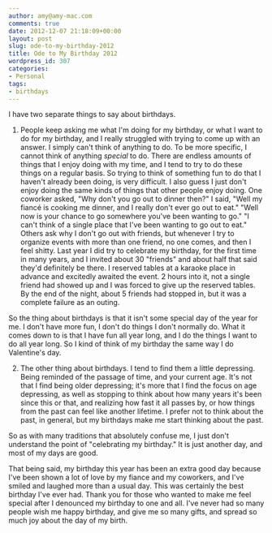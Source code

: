 ```yaml
---
author: amy@amy-mac.com
comments: true
date: 2012-12-07 21:18:09+00:00
layout: post
slug: ode-to-my-birthday-2012
title: Ode to My Birthday 2012
wordpress_id: 307
categories:
- Personal
tags:
- birthdays
---
```


I have two separate things to say about birthdays.

1) People keep asking me what I'm doing for my birthday, or what I want to do for my birthday, and I really struggled with trying to come up with an answer. I simply can't think of anything to do. To be more specific, I cannot think of anything *special* to do. There are endless amounts of things that I enjoy doing with my time, and I tend to try to do these things on a regular basis. So trying to think of something fun to do that I haven't already been doing, is very difficult. I also guess I just don't enjoy doing the same kinds of things that other people enjoy doing. One coworker asked, "Why don't you go out to dinner then?" I said, "Well my fiancé is cooking me dinner, and I really don't ever go out to eat." "Well now is your chance to go somewhere you've been wanting to go." "I can't think of a single place that I've been wanting to go out to eat." Others ask why I don't go out with friends, but whenever I try to organize events with more than one friend, no one comes, and then I feel shitty. Last year I did try to celebrate my birthday, for the first time in many years, and I invited about 30 "friends" and about half that said they'd definitely be there. I reserved tables at a karaoke place in advance and excitedly awaited the event. 2 hours into it, not a single friend had showed up and I was forced to give up the reserved tables. By the end of the night, about 5 friends had stopped in, but it was a complete failure as an outing.

So the thing about birthdays is that it isn't some special day of the year for me. I don't have more fun, I don't do things I don't normally do. What it comes down to is that I have fun all year long, and I do the things I want to do all year long. So I kind of think of my birthday the same way I do Valentine's day.

2) The other thing about birthdays. I tend to find them a little depressing. Being reminded of the passage of time, and your current age. It's not that I find being older depressing; it's more that I find the focus on age depressing, as well as stopping to think about how many years it's been since this or that, and realizing how fast it all passes by, or how things from the past can feel like another lifetime. I prefer not to think about the past, in general, but my birthdays make me start thinking about the past.

So as with many traditions that absolutely confuse me, I just don't understand the point of "celebrating my birthday." It is just another day, and most of my days are good.

That being said, my birthday this year has been an extra good day because I've been shown a lot of love by my fiance and my coworkers, and I've smiled and laughed more than a usual day. This was certainly the best birthday I've ever had. Thank you for those who wanted to make me feel special after I denounced my birthday to one and all. I've never had so many people wish me happy birthday, and give me so many gifts, and spread so much joy about the day of my birth.
